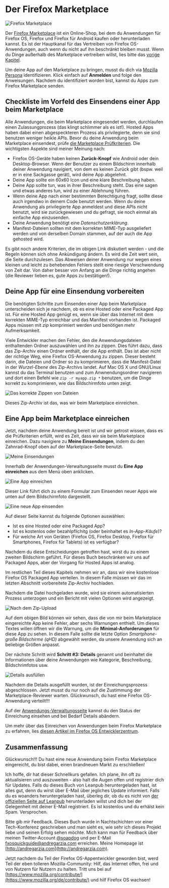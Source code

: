 # Der Firefox Marketplace

![Firefox Marketplace](images/originals/marketplace.png)

Der [Firefox Marketplace](http://marketplace.firefox.com) ist ein Online-Shop, bei dem du Anwendungen für Firefox OS, Firefox und Firefox für Android kaufen oder herunterladen kannst. Es ist der Hauptkanal für das Vertreiben von Firefox OS-Anwendungen, auch wenn du nicht auf ihn beschränkt bleiben musst. Wenn du Dinge außerhalb des Marketplace vertreiben willst, lies bitte das [vorige Kapitel](#distribution).

Um deine App auf den Marketplace zu bringen, musst du dich via [Mozilla Persona](https://login.persona.org/about) identifizieren. Klick einfach auf **Anmelden** und folge den Anweisungen. Nachdem du identifiziert worden bist, kannst du Apps zum Firefox Marketplace senden.

## Checkliste im Vorfeld des Einsendens einer App beim Marketplace

Alle Anwendungen, die beim Marketplace eingesendet werden, durchlaufen einen Zulassungprozess (das klingt schlimmer als es ist!). Hosted Apps haben dabei einen abgespeckteren Prozess als privilegierte, denn sie sind benutzen weniger heikle APIs. Bevor du deine Anwendung beim Marketplace einsendest, prüfe [die Marketplace Prüfkriterien](https://developer.mozilla.org/en-US/docs/Web/Apps/Publishing/Marketplace_review_criteria). Die wichtigsten Aspekte sind meiner Meinung nach:

* Firefox OS-Geräte haben keinen **Zurück-Knopf** wie Android oder dein Desktop-Browser. Wenn der Benutzer zu einem Bildschirm innerhalb deiner Anwendung navigiert, von dem es keinen Zurück gibt (bspw. weil er in eine Sackgasse gerät), wird deine App abgelehnt.
* Deine App sollte ein 60x60 Icon und eine klare Beschreibung haben.
* Deine App sollte tun, was in ihrer Beschreibung steht. Das eine sagen und etwas anderes tun, wird zu einer Ablehnung führen.
* Wenn deine App nach einer bestimmten Berechtigung fragt, sollte diese auch irgendwo in deinem Code benutzt werden. Wenn du deine Anwendung als privilegierte App anmeldest und diese APIs nicht benutzt, wird sie zurückgewiesen und du gefragt, sie noch einmal als einfache App einzusenden.
* Deine Anwendung benötigt eine *Datenschutzerklärung*.
* Manifest-Dateien sollten mit dem korrekten MIME-Typ ausgeliefert werden und von derselben Domain stammen, auf der auch die App gehosted wird.

Es gibt noch andere Kriterien, die im obigen Link diskutiert werden - und die Regeln können sich ohne Ankündigung ändern. Es wird die Zeit wert sein, die Seite durchzulesen. Das Abweisen deiner Anwendung nur wegen eines kleinen und leicht zu behebenden Fehlers stellt eine riesige Verschwendung von Zeit dar. Von daher besser von Anfang an die Dinge richtig angehen (die Reviewer lieben es, gute Apps zu bestätigen!).

## Deine App für eine Einsendung vorbereiten

Die benötigten Schritte zum Einsenden einer App beim Marketplace unterscheiden sich je nachdem, ob es eine Hosted oder eine Packaged App ist. Für eine Hosted App genügt es, wenn sie über das Internet mit dem korrekten MIME-Typ erreichbar und das Manifest vorhanden ist. Packaged Apps müssen mit *zip* komprimiert werden und benötigen mehr Aufmerksamkeit.

Viele Entwickler machen den Fehler, den die Anwendungsdateien enthaltenden Ordner auszuwählen und ihn zu zippen. Dies führt dazu, dass das Zip-Archiv einen Ordner enthält, der die App enthält. Das ist aber nicht der richtige Weg, eine Firefox OS-Anwendung zu zippen. Dieser besteht darin, die Dateien und Ordner so zu komprimieren, dass die Manifest-Datei in der *Wurzel-Ebene* des Zip-Archivs landet. Auf Mac OS X und GNU/Linux kannst du das Terminal benutzen und zum Anwnendungsordner navigieren und dort einen Befehl wie `zip -r myapp.zip *` benutzen, um die Dinge korrekt zu komprimieren, wie das Bildschirmfoto unten zeigt.

![Das korrekte Zippen von Dateien](images/originals/marketplace-preparing-packaged-app.png)

Dieses Zip-Archiv ist das, was wir beim Marketplace einreichen.

## Eine App beim Marketplace einreichen

Jetzt, nachdem deine Anwendung bereit ist und wir getrost wissen, dass es die Prüfkriterien erfüllt, wird es Zeit, dass wir sie beim Marketplace einreichen. Dazu navigiere zu **Meine Einsendungen**, indem du den Zahnrad-Knopf oben auf der Marketplace-Seite benutzt.


![Meine Einsendungen](images/originals/marketplace-my-submissions.png)

Innerhalb der Anwendungen-Verwaltungsseite musst du **Eine App einreichen** aus dem Menü oben anklicken.

![Eine App einreichen](images/originals/marketplace-new-app.png)

Dieser Link führt dich zu einem Formular zum Einsenden neuer Apps wie unten auf dem Bildschirmfoto dargestellt.

![Eine neue App einsenden](images/originals/marketplace-step-1.png)

Auf dieser Seite kannst du folgende Optionen auswählen:

* Ist es eine Hosted oder eine Packaged App?
* Ist es kostenlos oder bezahlpflichitg (oder beinhaltet es *In-App-Käufe*)?
* Für welche Art von Geräten (Firefox OS, Firefox Desktop, Firefox für Smartphones, Firefox für Tablets) ist es verfügbar?

Nachdem du diese Entscheidungen getroffen hast, wirst du zu einem zweiten Bildschirm geführt. Für dieses Buch beschränken wir uns auf Packaged Apps, aber der Vorgang für Hosted Apps ist analog.

Im restlichen Teil dieses Kapitels nehmen wir an, dass wir eine kostenlose Firefox OS Packaged App verteilen. In diesem Falle müssen wir das im letzten Abschnitt vorbereitete Zip-Archiv hochladen.

Nachdem die Datei hochgeladen wurde, wird sie einem automatisierten Prozess unterzogen und ein Bericht mit vielen Optionen wird angezeigt.

![Nach dem Zip-Upload](images/originals/marketplace-step-1_5.png)

Auf dem obigen Bild können wir sehen, dass die von mir beim Marketplace eingereichte App keine Fehler, aber sechs Warnungen enthielt. Um dieses Textes willen öffnen wir die Warnung, um die **Minimal-Anforderungen** für diese App zu sehen. In diesem Falle sollte die letzte Option *Smartphone-große Bildschirme (qHD)* abgewählt werden, da unsere Anwendung sich an beliebige Größen anpasst.

Der nächste Schritt wird **Schritt #3: Details** genannt und beinhaltet die Informationen über deine Anwendungen wie Kategorie, Beschreibung, Bildschrimfotos usw.

![Details ausfüllen](images/originals/marketplace-step-3.png)

Nachdem die Details ausgefüllt wurden, ist der Einreichungsprozess abgeschlossen. Jetzt musst du nur noch auf die Zustimmung der Marketplace-Reviewer warten. Glückwunsch, du hast eine Firefox OS-Anwendung verteilt!!!

Auf der [Anwendungs-Verwaltungsseite](https://marketplace.firefox.com/developers/submissions) kannst du den Status der Einreichung einsehen und bei Bedarf Details abändern.

Um mehr über das Einreichen von Anwendungen beim Firefox Marketplace zu erfahren, lies [diesen Artikel im Firefox OS Entwicklerzentrum](https://marketplace.firefox.com/developers/docs/submission).

## Zusammenfassung

Glückwunsch!!! Du hast eine neue Anwendung beim Firefox Marketplace eingereicht, du bist dabei, einen brandneuen Markt zu erschließen!

Ich hoffe, dir hat dieser Schnellkurs gefallen. Ich plane, ihn oft zu aktualisieren und auszuweiten - also halt die Augen offen und registrier dich für Updates. Falls du dieses Buch von Leanpub heruntergeladen hast, ist alles gut, denn du wirst über E-Mail über jegliches Update informiert. Falls du es woanders heruntergeladen hast, überleg dir, ob du es nicht von [der offiziellen Seite auf Leanpub](http://leanpub.com/quickguidefirefoxosdevelopment) herunterladen willst und dich bei der Gelegenheit mit deiner E-Mail registriert. Es ist kostenlos und du erhälst kein Spam. Versprochen.

Bitte gib mir Feedback. Dieses Buch wurde in Nachtschichten vor einer Tech-Konferenz geschrieben und man sieht es, wie sehr ich dieses Projekt liebe und seinen Erfolg sehen möchte. Mich kann man für Feedback über meinen Twitter-Account [@soapdog](http://twitter.com/soapdog) und per E-Mail [fxosquickguide@andregarzia.com](mailto:fxosquickguide@andregarzia.com) erreichen. Meine Homepage ist [http://andregarzia.com](http://andregarzia.com).

Jetzt nachdem du Teil der Firefox OS-Appentwickler geworden bist, werd Teil der eben tolleren Mozilla-Community: Hilf, das Internet offen, frei und von Nutzern für Nutzern zu halten. Tritt uns bei auf [https://www.mozilla.org/contribute/](https://www.mozilla.org/de/contribute/) und hilf Firefox OS wachsen!

